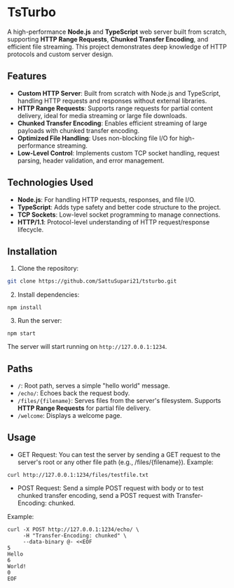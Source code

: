 # TsTurbo

A high-performance **Node.js** and **TypeScript** web server built from scratch, supporting **HTTP Range Requests**, **Chunked Transfer Encoding**, and efficient file streaming. This project demonstrates deep knowledge of HTTP protocols and custom server design.

## Features

- **Custom HTTP Server**: Built from scratch with Node.js and TypeScript, handling HTTP requests and responses without external libraries.
- **HTTP Range Requests**: Supports range requests for partial content delivery, ideal for media streaming or large file downloads.
- **Chunked Transfer Encoding**: Enables efficient streaming of large payloads with chunked transfer encoding.
- **Optimized File Handling**: Uses non-blocking file I/O for high-performance streaming.
- **Low-Level Control**: Implements custom TCP socket handling, request parsing, header validation, and error management.

## Technologies Used

- **Node.js**: For handling HTTP requests, responses, and file I/O.
- **TypeScript**: Adds type safety and better code structure to the project.
- **TCP Sockets**: Low-level socket programming to manage connections.
- **HTTP/1.1**: Protocol-level understanding of HTTP request/response lifecycle.

## Installation

1. Clone the repository:
```bash
git clone https://github.com/SattuSupari21/tsturbo.git
```
2. Install dependencies:
```
npm install
```
3. Run the server:
```
npm start
```
The server will start running on `http://127.0.0.1:1234`.

## Paths

- `/`: Root path, serves a simple "hello world" message.
- `/echo/`: Echoes back the request body.
- `/files/{filename}`: Serves files from the server's filesystem. Supports **HTTP Range Requests** for partial file delivery.
- `/welcome`: Displays a welcome page.

## Usage

- GET Request: You can test the server by sending a GET request to the server's root or any other file path (e.g., /files/{filename}).
Example:
```
curl http://127.0.0.1:1234/files/testfile.txt
```
- POST Request: Send a simple POST request with body or to test chunked transfer encoding, send a POST request with Transfer-Encoding: chunked.

Example:
```
curl -X POST http://127.0.0.1:1234/echo/ \
     -H "Transfer-Encoding: chunked" \
     --data-binary @- <<EOF
5
Hello
6
World!
0
EOF
```

